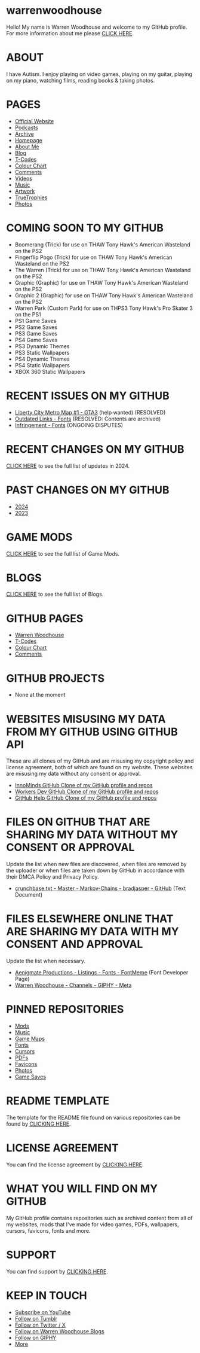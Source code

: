 # warrenwoodhouse
Hello! My name is Warren Woodhouse and welcome to my GitHub profile. For more information about me please [CLICK HERE](https://warrenwoodhouse.tumblr.com/profile).

# ABOUT
I have Autism. I enjoy playing on video games, playing on my guitar, playing on my piano, watching films, reading books & taking photos.

# PAGES
* [Official Website](https://warrenwoodhouse.tumblr.com/)
* [Podcasts](https://youtube.com/user/warrenwoodhouse/podcasts)
* [Archive](https://warrenwoodhouse.tumblr.com/archive)
* [Homepage](https://warrenwoodhouse.github.io/warrenwoodhouse)
* [About Me](https://warrenwoodhouse.tumblr.com/profile)
* [Blog](https://warrenwoodhouse.tumblr.com/)
* [T-Codes](https://warrenwoodhouse.github.io/codes)
* [Colour Chart](https://warrenwoodhouse.github.io/codes/colourchart)
* [Comments](https://warrenwoodhouse.github.io/warrenwoodhouse/comments)
* [Videos](https://youtube.com/user/warrenwoodhouse)
* [Music](https://warrenwoodhouse.tumblr.com/tagged/music)
* [Artwork](https://warrenwoodhouse.tumblr.com/tagged/artwork)
* [TrueTrophies](https://truetrophies.com/gamer/warren-woodhouse)
* [Photos](https://warrenwoodhouse.tumblr.com/tagged/photos)

# COMING SOON TO MY GITHUB
* Boomerang (Trick) for use on THAW Tony Hawk's American Wasteland on the PS2
* Fingerflip Pogo (Trick) for use on THAW Tony Hawk's American Wasteland on the PS2
* The Warren (Trick) for use on THAW Tony Hawk's American Wasteland on the PS2
* Graphic (Graphic) for use on THAW Tony Hawk's American Wasteland on the PS2
* Graphic 2 (Graphic) for use on THAW Tony Hawk's American Wasteland on the PS2
* Warren Park (Custom Park) for use on THPS3 Tony Hawk's Pro Skater 3 on the PS1
* PS1 Game Saves
* PS2 Game Saves
* PS3 Game Saves
* PS4 Game Saves
* PS3 Dynamic Themes
* PS3 Static Wallpapers
* PS4 Dynamic Themes
* PS4 Static Wallpapers
* XBOX 360 Static Wallpapers

# RECENT ISSUES ON MY GITHUB
* [Liberty City Metro Map #1 - GTA3](https://github.com/warrenwoodhouse/gta3/issues/1) (help wanted) (RESOLVED)
* [Outdated Links - Fonts](https://github.com/warrenwoodhouse/fonts/labels/outdated%20links) (RESOLVED: Contents are archived)
* [Infringement - Fonts](https://github.com/warrenwoodhouse/fonts/labels/infringement) (ONGOING DISPUTES)

# RECENT CHANGES ON MY GITHUB
[CLICK HERE](https://github.com/warrenwoodhouse?tab=overview&from=2024-01-01&to=2024-12-31) to see the full list of updates in 2024.

# PAST CHANGES ON MY GITHUB
* [2024](https://github.com/warrenwoodhouse?tab=overview&from=2024-01-01&to=2024-12-31)
* [2023](https://github.com/warrenwoodhouse?tab=overview&from=2023-01-01&to=2023-12-31)

# GAME MODS
[CLICK HERE](https://github.com/warrenwoodhouse/mods#game-mods) to see the full list of Game Mods.

# BLOGS
[CLICK HERE](https://warrenwoodhouse.tumblr.com/blogs) to see the full list of Blogs.

# GITHUB PAGES
* [Warren Woodhouse](https://warrenwoodhouse.github.io/warrenwoodhouse)
* [T-Codes](https://warrenwoodhouse.github.io/codes)
* [Colour Chart](https://warrenwoodhouse.github.io/codes/colourchart)
* [Comments](https://warrenwoodhouse.github.io/warrenwoodhouse/comments)

# GITHUB PROJECTS
* None at the moment

# WEBSITES MISUSING MY DATA FROM MY GITHUB USING GITHUB API
These are all clones of my GitHub and are misusing my copyright policy and license agreement, both of which are found on my website.
These websites are misusing my data without any consent or approval.

* [InnoMinds GitHub Clone of my GitHub profile and repos](https://github.innominds.com/warrenwoodhouse)
* [Workers Dev GitHub Clone of my GitHub profile and repos](https://git.vcmq.workers.dev/warrenwoodhouse)
* [GitHub Help GitHub Clone of my GitHub profile and repos](https://githubhelp.com/warrenwoodhouse)

# FILES ON GITHUB THAT ARE SHARING MY DATA WITHOUT MY CONSENT OR APPROVAL
Update the list when new files are discovered, when files are removed by the uploader or when files are taken down by GitHub in accordance with their DMCA Policy and Privacy Policy.

* [crunchbase.txt - Master - Markov-Chains - bradjasper - GitHub](https://raw.githubusercontent.com/bradjasper/Markov-Chains/master/crunchbase.txt) (Text Document)

# FILES ELSEWHERE ONLINE THAT ARE SHARING MY DATA WITH MY CONSENT AND APPROVAL
Update the list when necessary.

* [Aenigmate Productions - Listings - Fonts - FontMeme](https://fontmeme.com/fonts/aenigmate-productions-listing) (Font Developer Page)
* [Warren Woodhouse - Channels - GIPHY - Meta](https://giphy.com/warrenwoodhouse)

# PINNED REPOSITORIES
* [Mods](https://github.com/warrenwoodhouse/mods)
* [Music](https://github.com/warrenwoodhouse/music)
* [Game Maps](https://github.com/warrenwoodhouse/gamemaps)
* [Fonts](https://github.com/warrenwoodhouse/fonts)
* [Cursors](https://github.com/warrenwoodhouse/cursors)
* [PDFs](https://github.com/warrenwoodhouse/pdfs)
* [Favicons](https://github.com/warrenwoodhouse/favicons)
* [Photos](https://github.com/warrenwoodhouse/photos)
* [Game Saves](https://github.com/warrenwoodhouse/gamesaves)

# README TEMPLATE
The template for the README file found on various repositories can be found by [CLICKING HERE](https://github.com/warrenwoodhouse/warrenwoodhouse/blob/master/readmetemplate.md).

# LICENSE AGREEMENT
You can find the license agreement by [CLICKING HERE](https://warrenwoodhouse.tumblr.com/terms).

# WHAT YOU WILL FIND ON MY GITHUB
My GitHub profile contains repositories such as archived content from all of my websites, mods that I've made for video games, PDFs, wallpapers, cursors, favicons, fonts and more.

# SUPPORT
You can find support by [CLICKING HERE](https://warrenwoodhouse.tumblr.com/ask).

# KEEP IN TOUCH
* [Subscribe on YouTube](https://youtube.com/user/warrenwoodhouse)
* [Follow on Tumblr](https://warrenwoodhouse.tumblr.com/)
* [Follow on Twitter / X](https://twitter.com/warrenwoodhouse)
* [Follow on Warren Woodhouse Blogs](https://warrenwoodhouse.tumblr.com/blogs)
* [Follow on GIPHY](https://giphy.com/channel/warrenwoodhouse)
* [More](https://warrenwoodhouse.tumblr.com/tagged/follow)
